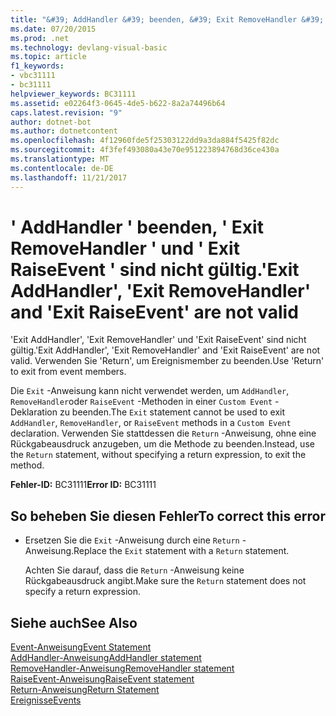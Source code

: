 ```yaml
---
title: "&#39; AddHandler &#39; beenden, &#39; Exit RemoveHandler &#39; und &#39; Exit RaiseEvent &#39; sind nicht gültig."
ms.date: 07/20/2015
ms.prod: .net
ms.technology: devlang-visual-basic
ms.topic: article
f1_keywords:
- vbc31111
- bc31111
helpviewer_keywords: BC31111
ms.assetid: e02264f3-0645-4de5-b622-8a2a74496b64
caps.latest.revision: "9"
author: dotnet-bot
ms.author: dotnetcontent
ms.openlocfilehash: 4f12960fde5f25303122dd9a3da884f5425f82dc
ms.sourcegitcommit: 4f3fef493080a43e70e951223894768d36ce430a
ms.translationtype: MT
ms.contentlocale: de-DE
ms.lasthandoff: 11/21/2017
---
```

# <a name="39exit-addhandler39-39exit-removehandler39-and-39exit-raiseevent39-are-not-valid"></a><span data-ttu-id="54318-102">&#39; AddHandler &#39; beenden, &#39; Exit RemoveHandler &#39; und &#39; Exit RaiseEvent &#39; sind nicht gültig.</span><span class="sxs-lookup"><span data-stu-id="54318-102">&#39;Exit AddHandler&#39;, &#39;Exit RemoveHandler&#39; and &#39;Exit RaiseEvent&#39; are not valid</span></span>
<span data-ttu-id="54318-103">'Exit AddHandler', 'Exit RemoveHandler' und 'Exit RaiseEvent' sind nicht gültig.</span><span class="sxs-lookup"><span data-stu-id="54318-103">'Exit AddHandler', 'Exit RemoveHandler' and 'Exit RaiseEvent' are not valid.</span></span> <span data-ttu-id="54318-104">Verwenden Sie 'Return', um Ereignismember zu beenden.</span><span class="sxs-lookup"><span data-stu-id="54318-104">Use 'Return' to exit from event members.</span></span>  
  
 <span data-ttu-id="54318-105">Die `Exit` -Anweisung kann nicht verwendet werden, um `AddHandler`, `RemoveHandler`oder `RaiseEvent` -Methoden in einer `Custom Event` -Deklaration zu beenden.</span><span class="sxs-lookup"><span data-stu-id="54318-105">The `Exit` statement cannot be used to exit `AddHandler`, `RemoveHandler`, or `RaiseEvent` methods in a `Custom Event` declaration.</span></span> <span data-ttu-id="54318-106">Verwenden Sie stattdessen die `Return` -Anweisung, ohne eine Rückgabeausdruck anzugeben, um die Methode zu beenden.</span><span class="sxs-lookup"><span data-stu-id="54318-106">Instead, use the `Return` statement, without specifying a return expression, to exit the method.</span></span>  
  
 <span data-ttu-id="54318-107">**Fehler-ID:** BC31111</span><span class="sxs-lookup"><span data-stu-id="54318-107">**Error ID:** BC31111</span></span>  
  
## <a name="to-correct-this-error"></a><span data-ttu-id="54318-108">So beheben Sie diesen Fehler</span><span class="sxs-lookup"><span data-stu-id="54318-108">To correct this error</span></span>  
  
-   <span data-ttu-id="54318-109">Ersetzen Sie die `Exit` -Anweisung durch eine `Return` -Anweisung.</span><span class="sxs-lookup"><span data-stu-id="54318-109">Replace the `Exit` statement with a `Return` statement.</span></span>  
  
     <span data-ttu-id="54318-110">Achten Sie darauf, dass die `Return` -Anweisung keine Rückgabeausdruck angibt.</span><span class="sxs-lookup"><span data-stu-id="54318-110">Make sure the `Return` statement does not specify a return expression.</span></span>  
  
## <a name="see-also"></a><span data-ttu-id="54318-111">Siehe auch</span><span class="sxs-lookup"><span data-stu-id="54318-111">See Also</span></span>  
 [<span data-ttu-id="54318-112">Event-Anweisung</span><span class="sxs-lookup"><span data-stu-id="54318-112">Event Statement</span></span>](../../visual-basic/language-reference/statements/event-statement.md)  
 [<span data-ttu-id="54318-113">AddHandler-Anweisung</span><span class="sxs-lookup"><span data-stu-id="54318-113">AddHandler statement</span></span>](~/docs/visual-basic/language-reference/statements/addhandler-statement.md)  
 [<span data-ttu-id="54318-114">RemoveHandler-Anweisung</span><span class="sxs-lookup"><span data-stu-id="54318-114">RemoveHandler statement</span></span>](~/docs/visual-basic/language-reference/statements/removehandler-statement.md)  
 [<span data-ttu-id="54318-115">RaiseEvent-Anweisung</span><span class="sxs-lookup"><span data-stu-id="54318-115">RaiseEvent statement</span></span>](~/docs/visual-basic/language-reference/statements/raiseevent-statement.md)  
 [<span data-ttu-id="54318-116">Return-Anweisung</span><span class="sxs-lookup"><span data-stu-id="54318-116">Return Statement</span></span>](../../visual-basic/language-reference/statements/return-statement.md)  
 [<span data-ttu-id="54318-117">Ereignisse</span><span class="sxs-lookup"><span data-stu-id="54318-117">Events</span></span>](../../visual-basic/programming-guide/language-features/events/index.md)

